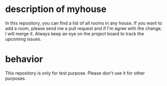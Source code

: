 # description of myhouse
In this repository, you can find a list of all rooms in any house. 
If you want to add a room, please send me a pull request and if I'm agree with the change, I will merge it.
Always keep an eye on the project board to track the upcoming issues. 
# behavior
This repository is only for test purpose. Please don't use it for other purposes.
